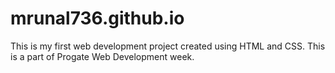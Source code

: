 # mrunal736.github.io
This is my first web development project created using HTML and CSS. 
This is a part of Progate Web Development week.
